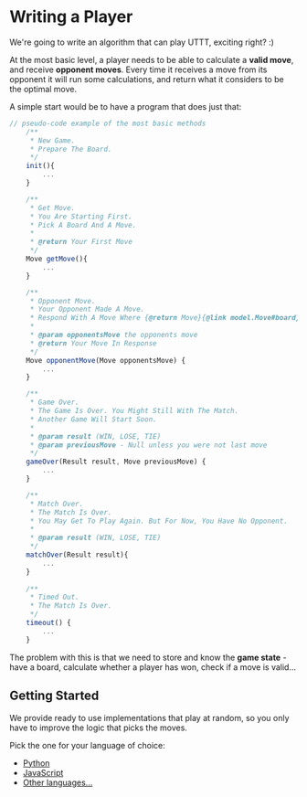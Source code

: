 # Writing a Player

We're going to write an algorithm that can play UTTT, exciting right? :)

At the most basic level, a player needs to be able to calculate a **valid move**, and receive **opponent moves**. Every time it receives a move from its opponent it will run some calculations, and return what it considers to be the optimal move.

A simple start would be to have a program that does just that:

```js
// pseudo-code example of the most basic methods
    /**
     * New Game.
     * Prepare The Board.
     */
    init(){
        ...
    }

    /**
     * Get Move.
     * You Are Starting First.
     * Pick A Board And A Move.
     *
     * @return Your First Move
     */
    Move getMove(){
        ...
    }

    /**
     * Opponent Move.
     * Your Opponent Made A Move.
     * Respond With A Move Where {@return Move}{@link model.Move#board} Matches {@param opponentsMove}.{@link model.Move#board}
     *
     * @param opponentsMove the opponents move
     * @return Your Move In Response
     */
    Move opponentMove(Move opponentsMove) {
        ...
    }

    /**
     * Game Over.
     * The Game Is Over. You Might Still With The Match.
     * Another Game Will Start Soon.
     *
     * @param result (WIN, LOSE, TIE)
     * @param previousMove - Null unless you were not last move
     */
    gameOver(Result result, Move previousMove) {
        ...
    }

    /**
     * Match Over.
     * The Match Is Over.
     * You May Get To Play Again. But For Now, You Have No Opponent.
     *
     * @param result (WIN, LOSE, TIE)
     */
    matchOver(Result result){
        ...
    }
    
    /**
     * Timed Out.
     * The Match Is Over.
     */
    timeout() {
        ...
    }
```

The problem with this is that we need to store and know the **game state** - have a board, calculate whether a player has won, check if a move is valid...

## Getting Started

We provide ready to use implementations that play at random, so you only have to improve the logic that picks the moves.

Pick the one for your language of choice:

* [Python](./python.md)
* [JavaScript](./javascript.md)
* [Other languages...](./other_languages.md)
